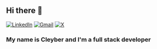## Hi there 👋
[![LinkedIn](https://img.shields.io/badge/linkedin-%230077B5.svg?style=for-the-badge&logo=linkedin&logoColor=white)](https://www.linkedin.com/in/cleyber-matos/)
[![Gmail](https://img.shields.io/badge/Gmail-D14836?style=for-the-badge&logo=gmail&logoColor=white)](mailto:cleyber.fernandes@gmail.com)
[![X](https://img.shields.io/badge/X-%23000000.svg?style=for-the-badge&logo=X&logoColor=white)](https://x.com/CleyberMatos)
### My name is Cleyber and I'm a full stack developer
<!--
**cleyber2010/cleyber2010** is a ✨ _special_ ✨ repository because its `README.md` (this file) appears on your GitHub profile.

Here are some ideas to get you started:

- 🔭 I’m currently working on ...
- 🌱 I’m currently learning ...
- 👯 I’m looking to collaborate on ...
- 🤔 I’m looking for help with ...
- 💬 Ask me about ...
- 📫 How to reach me: ...
- 😄 Pronouns: ...
- ⚡ Fun fact: ...
-->
